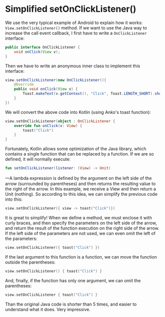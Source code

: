 # Simplified setOnClickListener()

We use the very typical example of Android to explain how it works: `View.setOnClickListener()` method. If we want to use the Java way to increase the call event callback, I first have to write a `OnClickListener` interface:

```java
public interface OnClickListener {
    void onClick(View v);
}
```

Then we have to write an anonymous inner class to implement this interface:

```java
view.setOnClickListener(new OnClickListener(){
	@Override
	public void onClick(View v) {
		Toast.makeText(v.getContext(), "Click", Toast.LENGTH_SHORT).show();
	}
})
```

We will convert the above code into Kotlin (using Anko's toast function):

```kotlin
view.setOnClickListener(object : OnClickListener {
	override fun onClick(v: View) {
		toast("Click")
	}
}
```

Fortunately, Kotlin allows some optimization of the Java library, which contains a single function that can be replaced by a function. If we are so defined, it will normally execute:

```kotlin
fun setOnClickListener(listener: (View) -> Unit)
```

一A lambda expression is defined by the argument on the left side of the arrow (surrounded by parentheses) and then returns the resulting value to the right of the arrow. In this example, we receive a View and then return a Unit (nothing). So according to this idea, we can simplify the previous code into this:

```kotlin
view.setOnClickListener({ view -> toast("Click")})
```

It is great to simplify! When we define a method, we must enclose it with curly braces, and then specify the parameters on the left side of the arrow, and return the result of the function execution on the right side of the arrow. If the left side of the parameters are not used, we can even omit the left of the parameters:

```kotlin
view.setOnClickListener({ toast("Click") })
```

If the last argument to this function is a function, we can move the function outside the parentheses:

```kotlin
view.setOnClickListener() { toast("Click") }
```

And, finally, if the function has only one argument, we can omit the parentheses:

```kotlin
view.setOnClickListener { toast("Click") }
```

Than the original Java code is shorter than 5 times, and easier to understand what it does. Very impressive.
